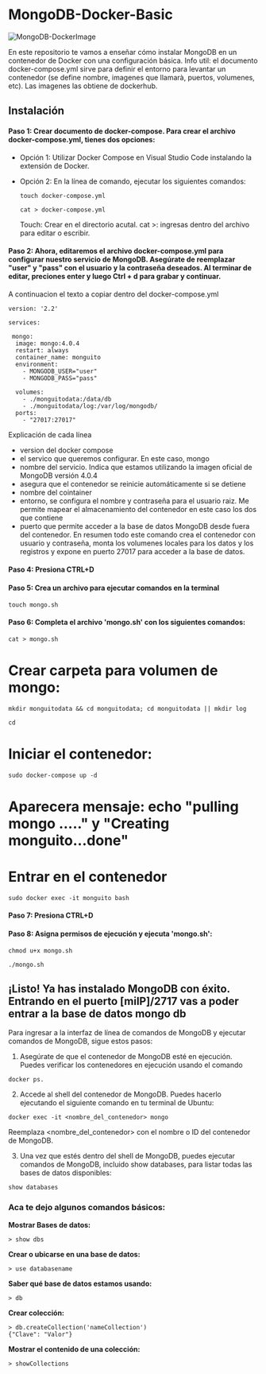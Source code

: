# MongoDB-Docker-Basic
![MongoDB-DockerImage](https://media.licdn.com/dms/image/C5612AQENOC_bFx1Scg/article-cover_image-shrink_600_2000/0/1599320945318?e=2147483647&v=beta&t=Hj5K3tLMhvguYziWrDZ-ckB-zceTHkBSxLNBKr1LqaY)

En este repositorio te vamos a enseñar cómo instalar MongoDB en un contenedor de Docker con una configuración básica.
Info util: el documento docker-compose.yml sirve para definir el entorno para levantar un contenedor (se define nombre, imagenes que llamarà, puertos, volumenes, etc). Las imagenes las obtiene de dockerhub.

## Instalación

#### Paso 1: Crear documento de docker-compose. Para crear el archivo docker-compose.yml, tienes dos opciones:

- Opción 1: Utilizar Docker Compose en Visual Studio Code instalando la extensión de Docker.

- Opción 2: En la línea de comando, ejecutar los siguientes comandos:
  ```
  touch docker-compose.yml
  ```
  ```
  cat > docker-compose.yml
  ```
  Touch: Crear en el directorio acutal. cat >: ingresas dentro del archivo para editar o escribir.

#### Paso 2: Ahora, editaremos el archivo docker-compose.yml para configurar nuestro servicio de MongoDB. Asegúrate de reemplazar "user" y "pass" con el usuario y la contraseña deseados. Al terminar de editar, preciones enter y luego Ctrl + d para grabar y continuar.
A continuacion el texto a copiar dentro del docker-compose.yml
```
version: '2.2'

services:

 mongo:
  image: mongo:4.0.4
  restart: always
  container_name: monguito
  environment:
    - MONGODB_USER="user"
    - MONGODB_PASS="pass"
  
  volumes:
    - ./monguitodata:/data/db
    - ./monguitodata/log:/var/log/mongodb/
  ports:
    - "27017:27017"
```
Explicación de cada línea
- version del docker compose
- el servico que queremos configurar. En este caso, mongo
- nombre del servicio. Indica que estamos utilizando la imagen oficial de MongoDB versión 4.0.4
- asegura que el contenedor se reinicie automáticamente si se detiene
- nombre del cointainer
- entorno, se configura el nombre y contraseña para el usuario raiz. Me permite mapear el almacenamiento del contenedor en este caso los dos que contiene
- puerto que permite acceder a la base de datos MongoDB desde fuera del contenedor.
En resumen todo este comando crea el contenedor con usuario y contraseña, monta los volumenes locales para los datos y los registros y expone en puerto 27017 para acceder a la base de datos.

#### Paso 4: Presiona CTRL+D

#### Paso 5: Crea un archivo para ejecutar comandos en la terminal 
```
touch mongo.sh
```

#### Paso 6: Completa el archivo 'mongo.sh' con los siguientes comandos:
```
cat > mongo.sh
```
# Crear carpeta para volumen de mongo:
```
mkdir monguitodata && cd monguitodata; cd monguitodata || mkdir log
```
```
cd
```
# Iniciar el contenedor:
```
sudo docker-compose up -d
```
# Aparecera mensaje: echo "pulling mongo ....." y "Creating monguito...done"

# Entrar en el contenedor
```
sudo docker exec -it monguito bash
```
#### Paso 7: Presiona CTRL+D

#### Paso 8: Asigna permisos de ejecución y ejecuta 'mongo.sh':
```
chmod u+x mongo.sh
```
```
./mongo.sh
```

## ¡Listo! Ya has instalado MongoDB con éxito. Entrando en el puerto [miIP]/2717 vas a poder entrar a la base de datos mongo db 

Para ingresar a la interfaz de línea de comandos de MongoDB y ejecutar comandos de MongoDB, sigue estos pasos:

1. Asegúrate de que el contenedor de MongoDB esté en ejecución. Puedes verificar los contenedores en ejecución usando el comando
```
docker ps.
```
2. Accede al shell del contenedor de MongoDB. Puedes hacerlo ejecutando el siguiente comando en tu terminal de Ubuntu:
```
docker exec -it <nombre_del_contenedor> mongo
```
Reemplaza <nombre_del_contenedor> con el nombre o ID del contenedor de MongoDB.

3. Una vez que estés dentro del shell de MongoDB, puedes ejecutar comandos de MongoDB, incluido show databases, para listar todas las bases de datos disponibles:
```
show databases
```
### Aca te dejo algunos comandos básicos:

**Mostrar Bases de datos:**
```
> show dbs
```

**Crear o ubicarse en una base de datos:**
```
> use databasename
```

**Saber qué base de datos estamos usando:**
```
> db
```

**Crear colección:**
```
> db.createCollection('nameCollection')
{"Clave": "Valor"}
```

**Mostrar el contenido de una colección:**
```
> showCollections
```


